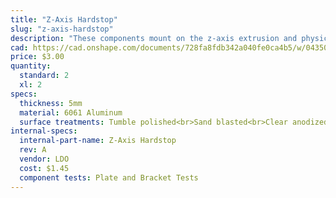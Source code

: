 ```yaml
---
title: "Z-Axis Hardstop"
slug: "z-axis-hardstop"
description: "These components mount on the z-axis extrusion and physically limit how low and high FarmBot can move the z-axis."
cad: https://cad.onshape.com/documents/728fa8fdb342a040fe0ca4b5/w/0435033a7c78b02e71d0f721/e/1703fc5cfb562e96983dd607?renderMode=0&uiState=6254fa9950f84e1a8d3b7e9e
price: $3.00
quantity:
  standard: 2
  xl: 2
specs:
  thickness: 5mm
  material: 6061 Aluminum
  surface treatments: Tumble polished<br>Sand blasted<br>Clear anodized
internal-specs:
  internal-part-name: Z-Axis Hardstop
  rev: A
  vendor: LDO
  cost: $1.45
  component tests: Plate and Bracket Tests
---
```


